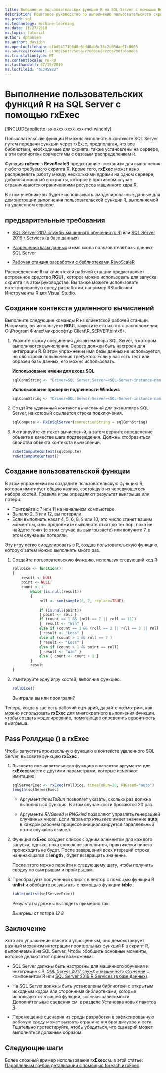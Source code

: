 ```yaml
---
title: Выполнение пользовательских функций R на SQL Server с помощью RevoScaleR rxExec
description: Пошаговое руководство по выполнению пользовательского скрипта R для SQL Server с помощью функций RevoScaleR.
ms.prod: sql
ms.technology: machine-learning
ms.date: 11/27/2018
ms.topic: tutorial
author: dphansen
ms.author: davidph
ms.openlocfilehash: cfbd5417106d8e6ddd0ab5c76c2c05dae07c0605
ms.sourcegitcommit: c1382268152585aa77688162d2286798fd8a06bb
ms.translationtype: MT
ms.contentlocale: ru-RU
ms.lasthandoff: 07/19/2019
ms.locfileid: "68345983"
---
```

# <a name="run-custom-r-functions-on-sql-server-using-rxexec"></a>Выполнение пользовательских функций R на SQL Server с помощью rxExec
[!INCLUDE[appliesto-ss-xxxx-xxxx-xxx-md-winonly](../../includes/appliesto-ss-xxxx-xxxx-xxx-md-winonly.md)]

Пользовательские функции R можно выполнять в контексте SQL Server путем передачи функции через [rxExec](https://docs.microsoft.com/machine-learning-server/r-reference/revoscaler/rxexec), предполагая, что все библиотеки, необходимые для скрипта, также установлены на сервере, а эти библиотеки совместимы с базовым распределением R. 

Функция **rxExec** в **RevoScaleR** предоставляет механизм для выполнения любого требуемого скрипта R. Кроме того, **rxExec** может явно распределять работу между несколькими ядрами на одном сервере, добавляя масштаб в скрипты, которые в противном случае ограничиваются ограничениями ресурсов машинного ядра R.

В этом учебнике вы будете использовать смоделированные данные для демонстрации выполнения пользовательской функции R, выполняемой на удаленном сервере.

## <a name="prerequisites"></a>предварительные требования

+ [SQL Server 2017 службы машинного обучения (с R)](../install/sql-machine-learning-services-windows-install.md) или [SQL Server 2016 r Services (в базе данных)](../install/sql-r-services-windows-install.md)
  
+ [Разрешения базы данных](../security/user-permission.md) и имя входа пользователя базы данных SQL Server

+ [Рабочая станция разработки с библиотеками RevoScaleR](../r/set-up-a-data-science-client.md)

Распределение R на клиентской рабочей станции предоставляет встроенное средство **RGUI** , которое можно использовать для запуска скрипта r в этом руководстве. Вы также можете использовать интегрированную среду разработки, например RStudio или Инструменты R для Visual Studio.

## <a name="create-the-remote-compute-context"></a>Создание контекста удаленного вычислений

Выполните следующие команды R на клиентской рабочей станции. Например, вы используете **RGUI**, запустите его из этого расположения: C:\Program Филес\микрософт\р Client\R_SERVER\bin\x64\.

1. Укажите строку соединения для экземпляра SQL Server, в котором выполняются вычисления. Сервер должен быть настроен для интеграции R. В этом упражнении имя базы данных не используется, но для строки подключения требуется. Если у вас есть тест или образец базы данных, его можно использовать.

    **Использование имени для входа SQL**

    ```R
    sqlConnString <- "Driver=SQL Server;Server=<SQL-Server-instance-name>; Database=<database-name>;Uid=<SQL-user-name>;Pwd=<password>"
    ```

    **Использование проверки подлинности Windows**

    ```R
    sqlConnString <- "Driver=SQL Server;Server=<SQL-Server-instance-name>;Database=<database-name>;Trusted_Connection=True"
    ```

2. Создайте удаленный контекст вычислений для экземпляра SQL Server, на который ссылается строка подключения.

    ```R
    sqlCompute <- RxInSqlServer(connectionString = sqlConnString)
    ```

3. Активируйте контекст вычислений, а затем верните определение объекта в качестве шага подтверждения. Должны отобразиться свойства объекта контекста вычислений.

    ```R
    rxSetComputeContext(sqlCompute)
    rxGetComputeContext()
    ```

## <a name="create-the-custom-function"></a>Создание пользовательской функции

В этом упражнении вы создадите пользовательскую функцию R, которая имитирует общую казино, состоящую из чередующегося набора костей. Правила игры определяют результат выигрыша или потери:

+ Поиграйте с 7 или 11 на начальном компьютере.
+ Выпало 2, 3 или 12, вы потеряли.
+ Если выполнить накат 4, 5, 6, 8, 9 или 10, это число станет вашим моментом, и вы продолжите выполнять откат до тех пор, пока не найдете точку (в этом случае вы выигрываете) или получите 7. в этом случае вы потеряли.

Эту игру легко смоделировать в R, создав пользовательскую функцию, которую затем можно выполнять много раз.

1.  Создайте пользовательскую функцию, используя следующий код R:
  
    ```R
    rollDice <- function()
    {
        result <- NULL
        point <- NULL
        count <- 1
            while (is.null(result))
            {
                roll <- sum(sample(6, 2, replace=TRUE))
  
                if (is.null(point))
                { point <- roll }
                if (count == 1 && (roll == 7 || roll == 11))
                {  result <- "Win" }
                else if (count == 1 && (roll == 2 || roll == 3 || roll == 12))
                { result <- "Loss" }
                else if (count > 1 && roll == 7 )
                { result <- "Loss" }
                else if (count > 1 && point == roll)
                { result <- "Win" }
                else { count <- count + 1 }
            }
            result
    }
    ```
  
2.  Имитируйте одну игру костей, выполнив функцию.
  
    ```R
    rollDice()
    ```
  
    Выиграли вы или проиграли?
  
Теперь, когда у вас есть рабочий сценарий, давайте посмотрим, как можно использовать **rxExec** для многократного выполнения функции, чтобы создать моделирование, помогающее определить вероятность выигрыша.

## <a name="pass-rolldice-in-rxexec"></a>Pass Роллдице () в rxExec

Чтобы запустить произвольную функцию в контексте удаленного SQL Server, вызовите функцию **rxExec** .

1. Вызовите пользовательскую функцию в качестве аргумента для **rxExec**вместе с другими параметрами, которые изменяют имитацию.
  
    ```R
    sqlServerExec <- rxExec(rollDice, timesToRun=20, RNGseed="auto")
    length(sqlServerExec)
    ```
  
    + Аргумент *timesToRun* позволяет указать, сколько раз должна выполняться функция.  В этом случае кости бросаются 20 раз.
  
    + Аргументы *RNGseed* и *RNGkind* позволяют управлять генерацией случайных чисел. Если параметр *RNGseed* имеет значение **auto**, в каждом рабочем процессе инициализируется параллельный поток случайных чисел.
  
2. Функция **rxExec** создает список с одним элементом для каждого запуска, однако, пока список не заполнится, практически ничего происходить не будет. После завершения всех итераций строка, начинающаяся с **length** , будет возвращать значение.
  
    После этого можно перейти к следующему шагу, чтобы получить сводку по выигрышам и проигрышам.
  
3. Преобразуйте полученный список в вектор с помощью функции R **unlist** и обобщите результаты с помощью функции **table** .
  
    ```R
    table(unlist(sqlServerExec))
    ```
  
    Результаты должны выглядеть примерно так:
  
     *Выигрыш от потери* *12 8*

## <a name="conclusion"></a>Заключение

Хотя это упражнение является упрощенным, оно демонстрирует важный механизм интеграции произвольных функций R в скрипт R, выполняемый на SQL Server. Чтобы обобщить основные моменты, которые делают этот прием возможным:

+ SQL Server должны быть настроены для машинного обучения и интеграции с R: [SQL Server 2017 службы машинного обучения](../install/sql-machine-learning-services-windows-install.md) с компонентом R или [SQL Server 2016 R Services (в базе данных)](../install/sql-r-services-windows-install.md).

+ На SQL Server должны быть установлены библиотеки с открытым исходным кодом или сторонними библиотеками, которые используются в вашей функции, включая зависимости. Дополнительные сведения см. в разделе [Установка новых пакетов R](../r/install-additional-r-packages-on-sql-server.md).

+ Перемещение сценария из среды разработки в зафиксированную рабочую среду может вызвать ограничения брандмауэра и сети. Тщательно протестируйте, чтобы убедиться, что сценарий может выполняться должным образом.

## <a name="next-steps"></a>Следующие шаги

Более сложный пример использования **rxExec**см. в этой статье: [Параллелизм грубой детализации с помощью foreach и rxExec](https://blog.revolutionanalytics.com/2015/04/coarse-grain-parallelism-with-foreach-and-rxexec.html)
